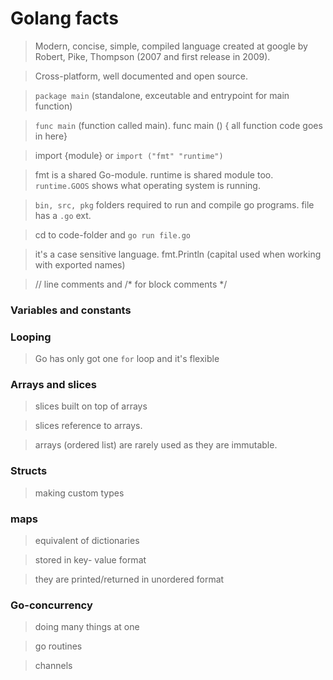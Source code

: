 # Golang facts

 > Modern, concise, simple, compiled language created at google by Robert, Pike, Thompson (2007 and first release in 2009).
 
 > Cross-platform, well documented and open source.
 
 > `package main` (standalone, exceutable and entrypoint for main function)
 
 > `func main` (function called main). func main () { all function code goes in here}
 
 > import {module} or `import ("fmt" "runtime")` 
 
 > fmt is a shared Go-module. runtime is shared module too. `runtime.GOOS` shows what operating system is running. 
 
 > `bin, src, pkg` folders required to run and compile go programs. file has a `.go` ext.
 
 > cd to code-folder and `go run file.go`
 
 > it's a case sensitive language. fmt.Println (capital used when working with exported names)
 
 > // line comments and /* for block comments */
 
 ### Variables and constants
 
 ### Looping
 
 > Go has only got one `for` loop and it's flexible
 
 ### Arrays and slices
 
 > slices built on top of arrays
 
 > slices reference to arrays.
 
 > arrays (ordered list) are rarely used as they are immutable. 
 
 ### Structs
 
 > making custom types
 
 ### maps
 
 > equivalent of dictionaries
 
 > stored in key- value format
 
 > they are printed/returned in unordered format
 
 ### Go-concurrency 
 
 > doing many things at one
 
 > go routines
 
 > channels

